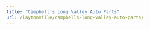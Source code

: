 ```yaml
---
title: "Campbell's Long Valley Auto Parts"
url: /laytonville/campbells-long-valley-auto-parts/
---
```

